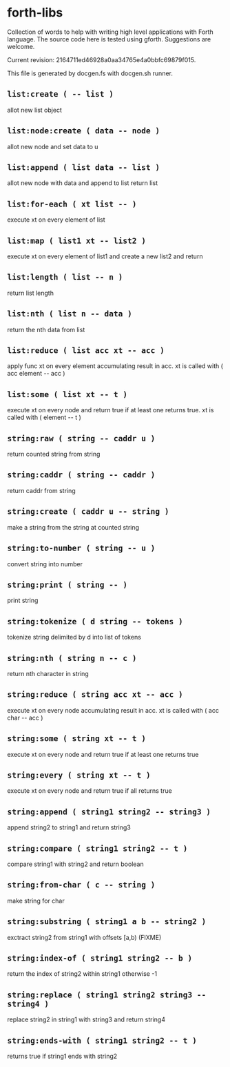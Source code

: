 # forth-libs

Collection of words to help with writing high level applications with
Forth language. The source code here is tested using
gforth. Suggestions are welcome.

Current revision: 2164711ed46928a0aa34765e4a0bbfc69879f015.

This file is generated by docgen.fs with docgen.sh runner.

## `list:create ( -- list )`
allot new list object

## `list:node:create ( data -- node )`
allot new node and set data to u

## `list:append ( list data -- list )`
allot new node with data and append to list return list

## `list:for-each ( xt list -- )`
execute xt on every element of list

## `list:map ( list1 xt -- list2 )`
execute xt on every element of list1 and create a new list2 and return

## `list:length ( list -- n )`
return list length

## `list:nth ( list n -- data )`
return the nth data from list

## `list:reduce ( list acc xt -- acc )`
apply func xt on every element accumulating result in acc. xt is called with ( acc element -- acc )

## `list:some ( list xt -- t )`
execute xt on every node and return true if at least one returns true. xt is called with ( element -- t )

## `string:raw ( string -- caddr u )`
return counted string from string

## `string:caddr ( string -- caddr )`
return caddr from string

## `string:create ( caddr u -- string )`
make a string from the string at counted string

## `string:to-number ( string -- u )`
convert string into number

## `string:print ( string -- )`
print string

## `string:tokenize ( d string -- tokens )`
tokenize string delimited by d into list of tokens

## `string:nth ( string n -- c )`
return nth character in string

## `string:reduce ( string acc xt -- acc )`
execute xt on every node accumulating result in acc. xt is called with ( acc char -- acc )

## `string:some ( string xt -- t )`
execute xt on every node and return true if at least one returns true

## `string:every ( string xt -- t )`
execute xt on every node and return true if all returns true

## `string:append ( string1 string2 -- string3 )`
append string2 to string1 and return string3

## `string:compare ( string1 string2 -- t )`
compare string1 with string2 and return boolean

## `string:from-char ( c -- string )`
make string for char

## `string:substring ( string1 a b -- string2 )`
exctract string2 from string1 with offsets [a,b) (FIXME)

## `string:index-of ( string1 string2 -- b )`
return the index of string2 within string1 otherwise -1

## `string:replace ( string1 string2 string3 -- string4 )`
replace string2 in string1 with string3 and return string4

## `string:ends-with ( string1 string2 -- t )`
returns true if string1 ends with string2

